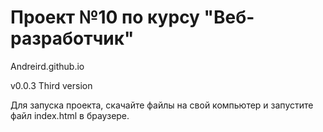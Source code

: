 # Проект №10 по курсу "Веб-разработчик" 

Andreird.github.io

v0.0.3 Third version

Для запуска проекта, скачайте файлы на свой компьютер и запустите файл index.html в браузере. 
